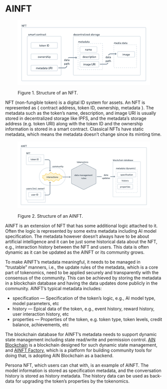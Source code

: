 # AINFT

<figure><img src="../.gitbook/assets/NFT.png" alt=""><figcaption><p>Figure 1. Structure of an NFT.</p></figcaption></figure>

NFT (non-fungible token) is a digital ID system for assets. An NFT is represented as { contract address, token ID, ownership, metadata }. The metadata such as the token’s name, description, and image URI is usually stored in decentralized storage like IPFS, and the metadata’s storage address (e.g. token URI) along with the token ID and the ownership information is stored in a smart contract. Classical NFTs have static metadata, which means the metadata doesn’t change since its minting time.

<figure><img src="../.gitbook/assets/AINFT.png" alt=""><figcaption><p>Figure 2. Structure of an AINFT.</p></figcaption></figure>

AINFT is an extension of NFT that has some additional logic attached to it. Often the logic is represented by some extra metadata including AI model specification. The metadata however doesn’t always have to be about artificial intelligence and it can be just some historical data about the NFT, e.g., interaction history between the NFT and users. This data is often dynamic as it can be updated as the AINFT or its community grows.

To make AINFT’s metadata meaningful, it needs to be managed in “trustable” manners, i.e., the update rules of the metadata, which is a core part of tokenomics, need to be applied securely and transparently with the consensus of the community. This can be achieved by storing the metadata in a blockchain database and having the data updates done publicly in the community. AINFT’s typical metadata includes:&#x20;

* specification — Specification of the token’s logic, e.g., AI model type, model parameters, etc&#x20;
* history — Epical data of the token, e.g., event history, reward history, user interaction history, etc&#x20;
* properties — Properties of the token, e.g. token type, token levels, credit balance, achievements, etc

The blockchain database for AINFT’s metadata needs to support dynamic state management including state read/write and permission control. [AIN Blockchain](https://medium.com/ai-network/bottt-ep-1-ain-blockchain-quick-intro-f0810c146e96) is a blockchain designed for such dynamic state management, and [AINFT Factory](https://docs.ainetwork.ai/ainfts/ainft-factory), which is a platform for building community tools for doing that, is adopting AIN Blockchain as a backend.

Persona NFT, which users can chat with, is an example of AINFT. The model information is stored as specification metadata, and the conversation history is stored as history metadata. The history data can be used as back-data for upgrading the token’s properties by the tokenomics.

